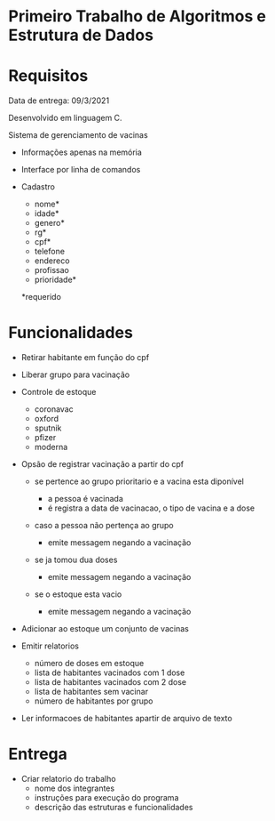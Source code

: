 # Primeiro Trabalho de Algoritmos e Estrutura de Dados

# Requisitos

Data de entrega: 09/3/2021

Desenvolvido em linguagem C.

Sistema de gerenciamento de vacinas

- Informações apenas na memória
- Interface por linha de comandos

- Cadastro
   - nome*
   - idade*
   - genero*
   - rg*
   - cpf*
   - telefone
   - endereco
   - profissao
   - prioridade*

   *requerido

# Funcionalidades

- Retirar habitante em função do cpf

- Liberar grupo para vacinação

- Controle de estoque
   - coronavac
   - oxford
   - sputnik
   - pfizer
   - moderna

- Opsão de registrar vacinação a partir do cpf
   - se pertence ao grupo prioritario e a vacina esta diponível
      - a pessoa é vacinada
      - é registra a data de vacinacao, o tipo de vacina e a dose

   - caso a pessoa não pertença ao grupo
      - emite messagem negando a vacinação

   - se ja tomou dua doses
      - emite messagem negando a vacinação

   - se o estoque esta vacio
      - emite messagem negando a vacinação

- Adicionar ao estoque um conjunto de vacinas

- Emitir relatorios
   - número de doses em estoque
   - lista de habitantes vacinados com 1 dose
   - lista de habitantes vacinados com 2 dose 
   - lista de habitantes sem vacinar
   - número de habitantes por grupo

- Ler informacoes de habitantes apartir de arquivo de texto

# Entrega

- Criar relatorio do trabalho
   - nome dos integrantes
   - instruções para execução do programa
   - descrição das estruturas e funcionalidades

